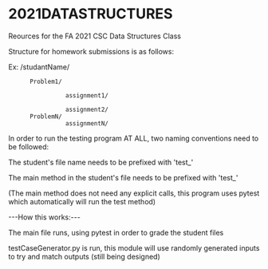 # 2021DATASTRUCTURES
Reources for the FA 2021 CSC Data Structures Class


Structure for homework submissions is as follows:

Ex: /studantName/

          Problem1/
          
                    assignment1/
                    
                    assignment2/
          ProblemN/          
                    assignmentN/


In order to run the testing program AT ALL, two naming conventions need to be followed:

The student's file  name needs  to be prefixed with 'test_'

The main method in the student's file needs to be prefixed with 'test_' 

(The main method does not need any explicit calls, this program uses pytest which automatically will run the test method)




---How this works:---

The main file runs, using pytest in order to grade the student files 

testCaseGenerator.py is run, this module will use randomly generated inputs to try and match outputs (still being designed)
